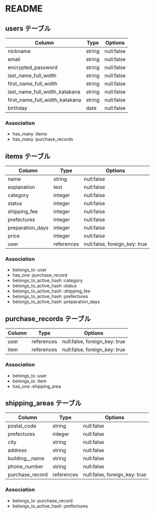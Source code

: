 # README

## users テーブル

| Column                          | Type   | Options    |
| ------------------------------- | ------ | ---------- |
| nickname                        | string | null:false |
| email                           | string | null:false |
| encrypted_password              | string | null:false |
| last_name_full_width            | string | null:false |
| first_name_full_width           | string | null:false |
| last_name_full_width_katakana   | string | null:false |
| first_name_full_width_katakana  | string | null:false |
| birthday                        | date   | null:false |

### Association
- has_many :items
- has_many :purchase_records



## items テーブル

| Column           | Type       | Options                       |
| ---------------- | ---------- | ----------------------------- |
| name             | string     | null:false                    |
| explanation      | text       | null:false                    |
| category         | integer    | null:false                    |
| status           | integer    | null:false                    |
| shipping_fee     | integer    | null:false                    |
| prefectures      | integer    | null:false                    |
| preparation_days | integer    | null:false                    |
| price            | integer    | null:false                    |
| user             | references | null:false, foreign_key: true |


### Association
- belongs_to :user
- has_one :purchase_record
- belongs_to_active_hash :category
- belongs_to_active_hash :status
- belongs_to_active_hash :shipping_fee
- belongs_to_active_hash :prefectures
- belongs_to_active_hash :preparation_days


## purchase_records テーブル

| Column | Type       | Options                       |
| ------ | ---------- | ----------------------------- |
| user   | references | null:false, foreign_key: true |
| item   | references | null:false, foreign_key: true |

### Association
- belongs_to :user
- belongs_to :item
- has_one :shipping_area



## shipping_areas テーブル

| Column           | Type       | Options                       |
| ---------------- | ---------- | ----------------------------- |
| postal_code      | string     | null:false                    |
| prefectures      | integer    | null:false                    |
| city             | string     | null:false                    |
| address          | string     | null:false                    |
| building__name   | string     | null:false                    |
| phone_number     | string     | null:false                    |
| purchase_record  | references | null:false, foreign_key: true |

### Association
- belongs_to :purchase_record
- belongs_to_active_hash :prefectures